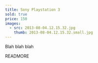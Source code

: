 ```yaml
---
title: Sony Playstation 3
sold: true
price: 150
images:
  - src: 2013-08-04.12.15.32.jpg
    thumb: 2013-08-04.12.15.32.small.jpg
---
```


Blah blah blah

READMORE
